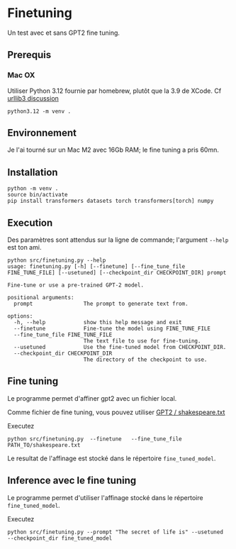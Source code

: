 # Finetuning

Un test avec et sans GPT2 fine tuning.


## Prerequis

### Mac OX
Utiliser Python 3.12 fournie par homebrew, plutôt que la 3.9 de XCode. Cf [urllib3 discussion](https://github.com/urllib3/urllib3/issues/3020)
```
python3.12 -m venv .
```

## Environnement

Je l'ai tourné sur un Mac M2 avec 16Gb RAM; le fine tuning a pris 60mn.

## Installation

```
python -m venv .
source bin/activate
pip install transformers datasets torch transformers[torch] numpy
```

## Execution
Des paramètres sont attendus sur la ligne de commande; l'argument `--help` est ton ami.
```
python src/finetuning.py --help
usage: finetuning.py [-h] [--finetune] [--fine_tune_file FINE_TUNE_FILE] [--usetuned] [--checkpoint_dir CHECKPOINT_DIR] prompt

Fine-tune or use a pre-trained GPT-2 model.

positional arguments:
  prompt                The prompt to generate text from.

options:
  -h, --help            show this help message and exit
  --finetune            Fine-tune the model using FINE_TUNE_FILE
  --fine_tune_file FINE_TUNE_FILE
                        The text file to use for fine-tuning.
  --usetuned            Use the fine-tuned model from CHECKPOINT_DIR.
  --checkpoint_dir CHECKPOINT_DIR
                        The directory of the checkpoint to use.
```

## Fine tuning

Le programme permet d'affiner gpt2 avec un fichier local.

Comme fichier de fine tuning,  vous pouvez utiliser [GPT2 / shakespeare.txt](https://github.com/Paperspace/gpt-2/blob/master/shakespeare.txt)

Executez
```
python src/finetuning.py  --finetune   --fine_tune_file PATH_TO/shakespeare.txt
```

Le resultat de l'affinage est stocké dans le répertoire `fine_tuned_model`.

## Inference avec le fine tuning

Le programme permet d'utiliser l'affinage stocké dans le répertoire `fine_tuned_model`.


Executez
```
python src/finetuning.py --prompt "The secret of life is" --usetuned   --checkpoint_dir fine_tuned_model
```
